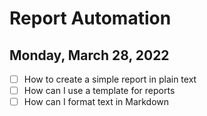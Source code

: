 # Report Automation

## Monday, March 28, 2022
 - [ ] How to create a simple report in plain text
 - [ ] How can I use a template for reports
 - [ ] How can I format text in Markdown